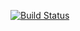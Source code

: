 [![Build Status](https://travis-ci.com/lrondenet/MyFirstExample.svg?branch=master)](https://travis-ci.com/lrondenet/MyFirstExample)